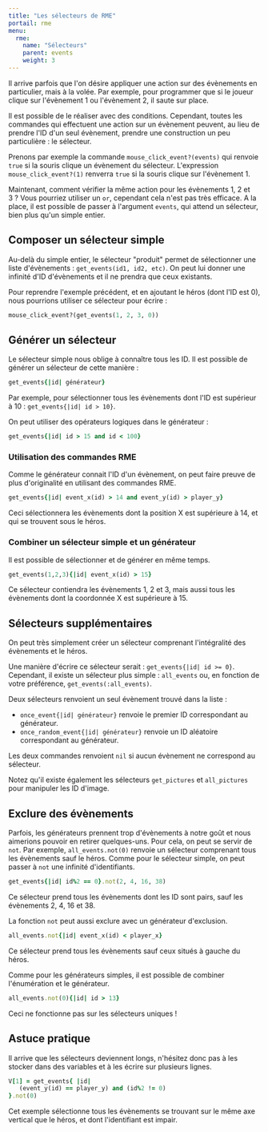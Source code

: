 ```yaml
---
title: "Les sélecteurs de RME"
portail: rme
menu:
  rme:
    name: "Sélecteurs"
    parent: events
    weight: 3
---
```


Il arrive parfois que l'on désire appliquer une action sur des évènements en particulier, mais à la volée. Par exemple, pour programmer que si le joueur clique sur l'évènement 1 ou l'évènement 2, il saute sur place.

Il est possible de le réaliser avec des conditions. Cependant, toutes les commandes qui effectuent une action sur un évènement peuvent, au lieu de prendre l'ID d'un seul évènement, prendre une construction un peu particulière : le sélecteur.

Prenons par exemple la commande `mouse_click_event?(events)` qui renvoie `true` si la souris clique un évènement du sélecteur. L'expression  `mouse_click_event?(1)` renverra `true` si la souris clique sur l'évènement 1.

Maintenant, comment vérifier la même action pour les évènements 1, 2 et 3 ? Vous pourriez utiliser un `or`, cependant cela n'est pas très efficace. A la place, il est possible de passer à l'argument `events`, qui attend un sélecteur, bien plus qu'un simple entier.

## Composer un sélecteur simple

Au-delà du simple entier, le sélecteur "produit" permet de sélectionner une liste d'évènements : `get_events(id1, id2, etc)`. On peut lui donner une infinité d'ID d'évènements et il ne prendra que ceux existants.

Pour reprendre l'exemple précédent, et en ajoutant le héros (dont l'ID est 0), nous pourrions utiliser ce sélecteur pour écrire :

```ruby
mouse_click_event?(get_events(1, 2, 3, 0))
```

## Générer un sélecteur

Le sélecteur simple nous oblige à connaître tous les ID. Il est possible de générer un sélecteur de cette manière :

```ruby
get_events{|id| générateur}
```

Par exemple, pour sélectionner tous les évènements dont l'ID est supérieur à 10 : `get_events{|id| id > 10}`.

On peut utiliser des opérateurs logiques dans le générateur :

```ruby
get_events{|id| id > 15 and id < 100}
```

### Utilisation des commandes RME

Comme le générateur connait l'ID d'un évènement, on peut faire preuve de plus d'originalité en utilisant des commandes RME.

```ruby
get_events{|id| event_x(id) > 14 and event_y(id) > player_y}
```

Ceci sélectionnera les évènements dont la position X est supérieure à 14, et qui se trouvent sous le héros.

### Combiner un sélecteur simple et un générateur

Il est possible de sélectionner et de générer en même temps.

```ruby
get_events(1,2,3){|id| event_x(id) > 15}
```

Ce sélecteur contiendra les évènements 1, 2 et 3, mais aussi tous les évènements dont la coordonnée X est supérieure à 15.

## Sélecteurs supplémentaires

On peut très simplement créer un sélecteur comprenant l'intégralité des évènements et le héros.

Une manière d'écrire ce sélecteur serait : `get_events{|id| id >= 0}`. Cependant, il existe un sélecteur plus simple : `all_events` ou, en fonction de votre préférence, `get_events(:all_events)`.

Deux sélecteurs renvoient un seul évènement trouvé dans la liste :

- `once_event{|id| générateur}` renvoie le premier ID correspondant au générateur.
- `once_random_event{|id| générateur}` renvoie un ID aléatoire correspondant au générateur.

Les deux commandes renvoient `nil` si aucun évènement ne correspond au sélecteur.

Notez qu'il existe également les sélecteurs `get_pictures` et `all_pictures` pour manipuler les ID d'image.

## Exclure des évènements

Parfois, les générateurs prennent trop d'évènements à notre goût et nous aimerions pouvoir en retirer quelques-uns. Pour cela, on peut se servir de `not`. Par exemple, `all_events.not(0)` renvoie un sélecteur comprenant tous les évènements sauf le héros. Comme pour le sélecteur simple, on peut passer à `not` une infinité d'identifiants.

```ruby
get_events{|id| id%2 == 0}.not(2, 4, 16, 38)
```

Ce sélecteur prend tous les évènements dont les ID sont pairs, sauf les évènements 2, 4, 16 et 38.

La fonction `not` peut aussi exclure avec un générateur d'exclusion.

```ruby
all_events.not{|id| event_x(id) < player_x}
```

Ce sélecteur prend tous les évènements sauf ceux situés à gauche du héros.

Comme pour les générateurs simples, il est possible de combiner l'énumération et le générateur.

```ruby
all_events.not(0){|id| id > 13}
```

Ceci ne fonctionne pas sur les sélecteurs uniques !

## Astuce pratique

Il arrive que les sélecteurs deviennent longs, n'hésitez donc pas à les stocker dans des variables et à les écrire sur plusieurs lignes.

```ruby
V[1] = get_events{ |id|
   (event_y(id) == player_y) and (id%2 != 0)
}.not(0)
```

Cet exemple sélectionne tous les évènements se trouvant sur le même axe vertical que le héros, et dont l'identifiant est impair.